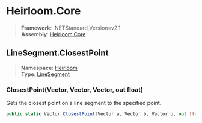 # Heirloom.Core

> **Framework**: .NETStandard,Version=v2.1  
> **Assembly**: [Heirloom.Core][0]  

## LineSegment.ClosestPoint

> **Namespace**: [Heirloom][0]  
> **Type**: [LineSegment][1]  

### ClosestPoint(Vector, Vector, Vector, out float)

Gets the closest point on a line segment to the specified point.

```cs
public static Vector ClosestPoint(Vector a, Vector b, Vector p, out float distance)
```

[0]: ../Heirloom.Core.md
[1]: Heirloom.LineSegment.md
